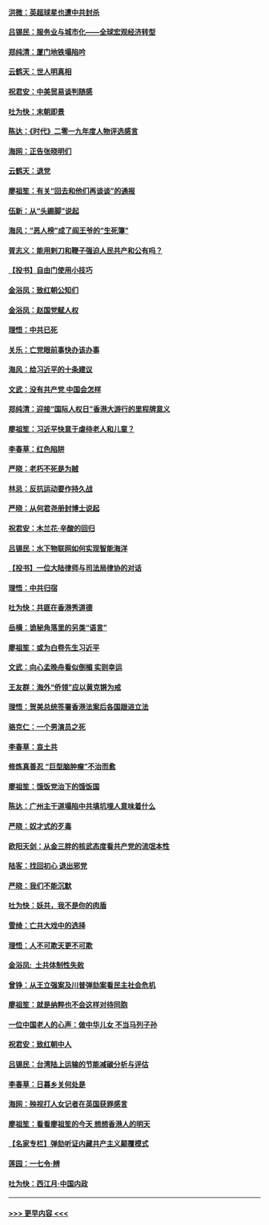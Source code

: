 #### [洪微：英超球星也遭中共封杀](../pages/nsc993/n11727243.md?t=12180533) 
#### [吕锡民：服务业与城市化——全球宏观经济转型](../pages/nsc993/n11725845.md?t=12180533) 
#### [郑纯清：厦门地铁塌陷吟](../pages/nsc993/n11725813.md?t=12180533) 
#### [云鹤天：世人明真相](../pages/nsc993/n11725621.md?t=12180533) 
#### [祝君安：中美贸易谈判随感](../pages/nsc993/n11725609.md?t=12180533) 
#### [吐为快：末朝即景](../pages/nsc993/n11723365.md?t=12180533) 
#### [陈达：《时代》二零一九年度人物评选感言](../pages/nsc993/n11723337.md?t=12180533) 
#### [海网：正告张晓明们](../pages/nsc993/n11723228.md?t=12180533) 
#### [云鹤天：退党](../pages/nsc993/n11723056.md?t=12180533) 
#### [廖祖笙：有关“回去和他们再谈谈”的通报](../pages/nsc993/n11722442.md?t=12180533) 
#### [伍新：从“头踢脚”说起](../pages/nsc993/n11722429.md?t=12180533) 
#### [海风：“恶人榜”成了阎王爷的“生死簿”](../pages/nsc993/n11722272.md?t=12180533) 
#### [胥志义：能用剌刀和鞭子强迫人民共产和公有吗？](../pages/nsc993/n11720569.md?t=12180533) 
#### [【投书】自由门使用小技巧](../pages/nsc993/n11720180.md?t=12180533) 
#### [金浴凤：致红朝公知们](../pages/nsc993/n11720563.md?t=12180533) 
#### [金浴凤：赵国党赋人权](../pages/nsc993/n11720533.md?t=12180533) 
#### [理悟：中共已死](../pages/nsc993/n11720233.md?t=12180533) 
#### [关乐：亡党眼前事快办该办事](../pages/nsc993/n11719160.md?t=12180533) 
#### [海风：给习近平的十条建议](../pages/nsc993/n11717616.md?t=12180533) 
#### [文武：没有共产党 中国会怎样](../pages/nsc993/n11717584.md?t=12180533) 
#### [郑纯清：迎接“国际人权日”香港大游行的里程牌意义](../pages/nsc993/n11717417.md?t=12180533) 
#### [廖祖笙：习近平快意于虐待老人和儿童？](../pages/nsc993/n11715313.md?t=12180533) 
#### [李春草：红色陷阱](../pages/nsc993/n11715029.md?t=12180533) 
#### [严晓：老朽不死是为贼](../pages/nsc993/n11712910.md?t=12180533) 
#### [林忌：反抗运动要作持久战](../pages/nsc993/n11712623.md?t=12180533) 
#### [严晓：从何君尧册封博士说起](../pages/nsc993/n11712465.md?t=12180533) 
#### [祝君安：木兰花·辛酸的回归](../pages/nsc993/n11712381.md?t=12180533) 
#### [吕锡民：水下物联网如何实现智能海洋](../pages/nsc993/n11711158.md?t=12180533) 
#### [【投书】一位大陆律师与司法局律协的对话](../pages/nsc993/n11709675.md?t=12180533) 
#### [理悟：中共归宿](../pages/nsc993/n11710059.md?t=12180533) 
#### [吐为快：共匪在香港秀道德](../pages/nsc993/n11709979.md?t=12180533) 
#### [岳横：诡秘角落里的另类“语言”](../pages/nsc993/n11709792.md?t=12180533) 
#### [廖祖笙：或为白卷先生习近平](../pages/nsc993/n11708330.md?t=12180533) 
#### [文武：向心孟晚舟看似倒楣 实则幸运](../pages/nsc993/n11708236.md?t=12180533) 
#### [王友群：海外“侨领”应以黄克锵为戒](../pages/nsc993/n11706176.md?t=12180533) 
#### [理悟：贺美总统签署香港法案后各国跟进立法](../pages/nsc993/n11706853.md?t=12180533) 
#### [骆克仁：一个男演员之死](../pages/nsc993/n11706677.md?t=12180533) 
#### [李春草：哀土共](../pages/nsc993/n11706255.md?t=12180533) 
#### [修炼真善忍 “巨型脑肿瘤”不治而愈](../pages/nsc993/n11705340.md?t=12180533) 
#### [廖祖笙：饿饭党治下的饿饭国](../pages/nsc993/n11705085.md?t=12180533) 
#### [陈达：广州主干道塌陷中共填坑埋人意味着什么](../pages/nsc993/n11705046.md?t=12180533) 
#### [严晓：奴才式的歹毒](../pages/nsc993/n11704826.md?t=12180533) 
#### [欧阳天剑：从金三胖的核武态度看共产党的流氓本性](../pages/nsc993/n11702238.md?t=12180533) 
#### [陆客：找回初心 退出邪党](../pages/nsc993/n11702213.md?t=12180533) 
#### [严晓：我们不能沉默](../pages/nsc993/n11702110.md?t=12180533) 
#### [吐为快：妖共，我不是你的肉盾](../pages/nsc993/n11701366.md?t=12180533) 
#### [雪绮：亡共大戏中的选择](../pages/nsc993/n11699922.md?t=12180533) 
#### [理悟：人不可欺天更不可欺](../pages/nsc993/n11699657.md?t=12180533) 
#### [金浴凤:  土共体制性失败](../pages/nsc993/n11699361.md?t=12180533) 
#### [曾铮：从王立强案及川普弹劾案看民主社会危机](../pages/nsc993/n11699318.md?t=12180533) 
#### [廖祖笙：就是纳粹也不会这样对待同胞](../pages/nsc993/n11697658.md?t=12180533) 
#### [一位中国老人的心声：做中华儿女 不当马列子孙](../pages/nsc993/n11697525.md?t=12180533) 
#### [祝君安：致红朝中人](../pages/nsc993/n11697518.md?t=12180533) 
#### [吕锡民：台湾陆上运输的节能减碳分析与评估](../pages/nsc993/n11694983.md?t=12180533) 
#### [李春草：日暮乡关何处是](../pages/nsc993/n11694805.md?t=12180533) 
#### [海网：殃视打人女记者在英国获罪感言](../pages/nsc993/n11693832.md?t=12180533) 
#### [廖祖笙：看看廖祖笙的今天 想想香港人的明天](../pages/nsc993/n11693707.md?t=12180533) 
#### [【名家专栏】弹劾听证内藏共产主义颠覆模式](../pages/nsc993/n11693563.md?t=12180533) 
#### [莲园：一七令‧辨](../pages/nsc993/n11692558.md?t=12180533) 
#### [吐为快：西江月·中国内政](../pages/nsc993/n11692071.md?t=12180533) 

----
#### [ >>> 更早内容 <<< ](../indexes/nsc993-earlier.md)
